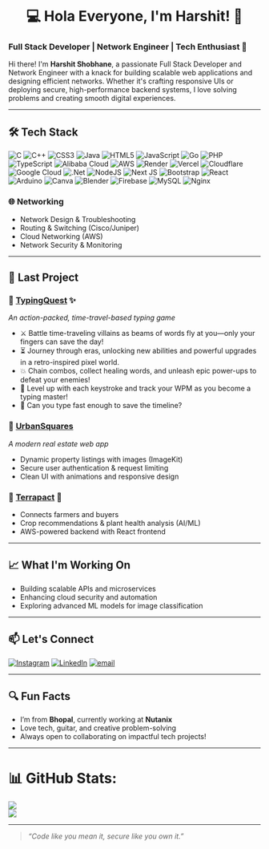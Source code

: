 <h1 align="center">💻 Hola Everyone, I'm Harshit! 👋</h1>


### Full Stack Developer | Network Engineer | Tech Enthusiast 🚀

Hi there! I'm **Harshit Shobhane**, a passionate Full Stack Developer and Network Engineer with a knack for building scalable web applications and designing efficient networks. Whether it's crafting responsive UIs or deploying secure, high-performance backend systems, I love solving problems and creating smooth digital experiences.

---

## 🛠 Tech Stack

![C](https://img.shields.io/badge/c-%2300599C.svg?style=for-the-badge&logo=c&logoColor=white) ![C++](https://img.shields.io/badge/c++-%2300599C.svg?style=for-the-badge&logo=c%2B%2B&logoColor=white) ![CSS3](https://img.shields.io/badge/css3-%231572B6.svg?style=for-the-badge&logo=css3&logoColor=white) ![Java](https://img.shields.io/badge/java-%23ED8B00.svg?style=for-the-badge&logo=openjdk&logoColor=white) ![HTML5](https://img.shields.io/badge/html5-%23E34F26.svg?style=for-the-badge&logo=html5&logoColor=white) ![JavaScript](https://img.shields.io/badge/javascript-%23323330.svg?style=for-the-badge&logo=javascript&logoColor=%23F7DF1E) ![Go](https://img.shields.io/badge/go-%2300ADD8.svg?style=for-the-badge&logo=go&logoColor=white) ![PHP](https://img.shields.io/badge/php-%23777BB4.svg?style=for-the-badge&logo=php&logoColor=white) ![TypeScript](https://img.shields.io/badge/typescript-%23007ACC.svg?style=for-the-badge&logo=typescript&logoColor=white) ![Alibaba Cloud](https://img.shields.io/badge/AlibabaCloud-%23FF6701.svg?style=for-the-badge&logo=alibabacloud&logoColor=white) ![AWS](https://img.shields.io/badge/AWS-%23FF9900.svg?style=for-the-badge&logo=amazon-aws&logoColor=white) ![Render](https://img.shields.io/badge/Render-%46E3B7.svg?style=for-the-badge&logo=render&logoColor=white) ![Vercel](https://img.shields.io/badge/vercel-%23000000.svg?style=for-the-badge&logo=vercel&logoColor=white) ![Cloudflare](https://img.shields.io/badge/Cloudflare-F38020?style=for-the-badge&logo=Cloudflare&logoColor=white) ![Google Cloud](https://img.shields.io/badge/GoogleCloud-%234285F4.svg?style=for-the-badge&logo=google-cloud&logoColor=white) ![.Net](https://img.shields.io/badge/.NET-5C2D91?style=for-the-badge&logo=.net&logoColor=white) ![NodeJS](https://img.shields.io/badge/node.js-6DA55F?style=for-the-badge&logo=node.js&logoColor=white) ![Next JS](https://img.shields.io/badge/Next-black?style=for-the-badge&logo=next.js&logoColor=white) ![Bootstrap](https://img.shields.io/badge/bootstrap-%238511FA.svg?style=for-the-badge&logo=bootstrap&logoColor=white) ![React](https://img.shields.io/badge/react-%2320232a.svg?style=for-the-badge&logo=react&logoColor=%2361DAFB) ![Arduino](https://img.shields.io/badge/-Arduino-00979D?style=for-the-badge&logo=Arduino&logoColor=white) ![Canva](https://img.shields.io/badge/Canva-%2300C4CC.svg?style=for-the-badge&logo=Canva&logoColor=white) ![Blender](https://img.shields.io/badge/blender-%23F5792A.svg?style=for-the-badge&logo=blender&logoColor=white) ![Firebase](https://img.shields.io/badge/firebase-a08021?style=for-the-badge&logo=firebase&logoColor=ffcd34) ![MySQL](https://img.shields.io/badge/mysql-4479A1.svg?style=for-the-badge&logo=mysql&logoColor=white) ![Nginx](https://img.shields.io/badge/nginx-%23009639.svg?style=for-the-badge&logo=nginx&logoColor=white)

### 🌐 Networking
- Network Design & Troubleshooting
- Routing & Switching (Cisco/Juniper)
- Cloud Networking (AWS)
- Network Security & Monitoring

---

## 🔐 Last Project

 ###  🔹 [TypingQuest](https://harshitshobhane.github.io/typingquest_exp/) ✨
*An action-packed, time-travel-based typing game*
- ⚔️ Battle time-traveling villains as beams of words fly at you—only your fingers can save the day!
- ⏳ Journey through eras, unlocking new abilities and powerful upgrades in a retro-inspired pixel world.
- 💥 Chain combos, collect healing words, and unleash epic power-ups to defeat your enemies!
- 🎯 Level up with each keystroke and track your WPM as you become a typing master!
- 🌟 Can you type fast enough to save the timeline?

### 🔹 [UrbanSquares](https://urban-squares.vercel.app)
*A modern real estate web app*  
- Dynamic property listings with images (ImageKit)
- Secure user authentication & request limiting
- Clean UI with animations and responsive design

### 🔹 [Terrapact](https://terrapact.vercel.app) 🌾  
- Connects farmers and buyers
- Crop recommendations & plant health analysis (AI/ML)
- AWS-powered backend with React frontend

---

## 📈 What I'm Working On
- Building scalable APIs and microservices
- Enhancing cloud security and automation
- Exploring advanced ML models for image classification

---

## 📫 Let's Connect

[![Instagram](https://img.shields.io/badge/Instagram-%23E4405F.svg?logo=Instagram&logoColor=white)](https://instagram.com/harshitshobhane) [![LinkedIn](https://img.shields.io/badge/LinkedIn-%230077B5.svg?logo=linkedin&logoColor=white)](https://linkedin.com/in/harshitshobhane) [![email](https://img.shields.io/badge/Email-D14836?logo=gmail&logoColor=white)](mailto:harshitshobhane348@gmail.com) 

---

## 🔍 Fun Facts
- I’m from **Bhopal**, currently working at **Nutanix**
- Love tech, guitar, and creative problem-solving
- Always open to collaborating on impactful tech projects!


---
# 📊 GitHub Stats:
![](https://nirzak-streak-stats.vercel.app/?user=harshitshobhane&theme=dark&hide_border=false)<br/>
![](https://github-readme-stats.vercel.app/api/top-langs/?username=harshitshobhane&theme=dark&hide_border=false&include_all_commits=false&count_private=false&layout=compact)

---

> *“Code like you mean it, secure like you own it.”*
